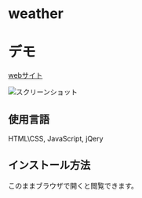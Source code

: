 # weather

# デモ
 [webサイト](https://yasuko-weather.herokuapp.com)





![スクリーンショット](https://user-images.githubusercontent.com/84828867/160768435-3b6c0b0b-405b-4df3-8dc5-b804c1526f5b.png)

 ## 使用言語
 HTML\CSS, JavaScript, jQery
 
 ## インストール方法
 このままブラウザで開くと閲覧できます。


